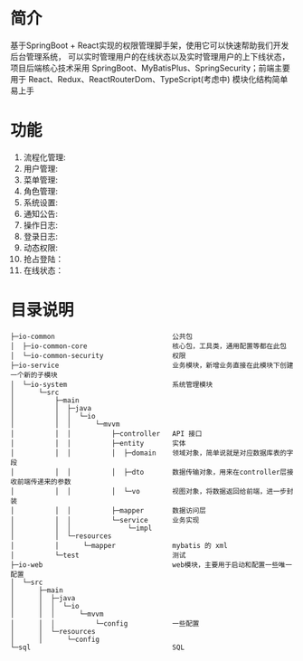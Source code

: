 # 简介

基于SpringBoot + React实现的权限管理脚手架，使用它可以快速帮助我们开发后台管理系统，
可以实时管理用户的在线状态以及实时管理用户的上下线状态，
项目后端核心技术采用 SpringBoot、MyBatisPlus、SpringSecurity；前端主要用于 React、Redux、ReactRouterDom、TypeScript(考虑中) 模块化结构简单易上手

# 功能

1. 流程化管理:
2. 用户管理:
3. 菜单管理:
4. 角色管理:
5. 系统设置:
6. 通知公告:
7. 操作日志:
8. 登录日志:
9. 动态权限:
10. 抢占登陆：
11. 在线状态：

# 目录说明

```text
├─io-common                             公共包
│  ├─io-common-core                     核心包，工具类，通用配置等都在此包
│  └─io-common-security                 权限
├─io-service                            业务模块，新增业务直接在此模块下创建一个新的子模块
│  └─io-system                          系统管理模块
│      └─src
│          ├─main
│          │  ├─java
│          │  │  └─io
│          │  │      └─mvvm
│          │  │          ├─controller   API 接口
│          │  │          ├─entity       实体
│          │  │          │  ├─domain    领域对象，简单说就是对应数据库表的字段
│          │  │          │  ├─dto       数据传输对象，用来在controller层接收前端传递来的参数
│          │  │          │  └─vo        视图对象，将数据返回给前端，进一步封装
│          │  │          ├─mapper       数据访问层
│          │  │          └─service      业务实现
│          │  │              └─impl
│          │  └─resources
│          │      └─mapper              mybatis 的 xml
│          └─test                       测试
├─io-web                                web模块，主要用于启动和配置一些唯一配置
│  └─src
│      ├─main
│      │  ├─java
│      │  │  └─io
│      │  │      └─mvvm
│      │  │          └─config           一些配置
│      │  └─resources
│      │      └─config
└─sql                                   SQL
```
